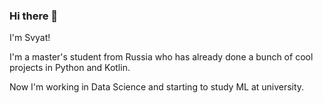### Hi there 👋

I'm Svyat!

I'm a master's student from Russia who has already done a bunch of cool projects in Python and Kotlin.

Now I'm working in Data Science and starting to study ML at university. 
<!--
**Svyatocheck/Svyatocheck** is a ✨ _special_ ✨ repository because its `README.md` (this file) appears on your GitHub profile.

Here are some ideas to get you started:

- 🔭 I’m currently working on ...
- 🌱 I’m currently learning ...
- 👯 I’m looking to collaborate on ...
- 🤔 I’m looking for help with ...
- 💬 Ask me about ...
- 📫 How to reach me: ...
- 😄 Pronouns: ...
- ⚡ Fun fact: ...
-->
